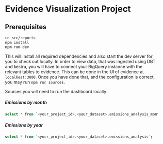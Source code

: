 # Evidence Visualization Project

## Prerequisites

```bash
cd src/reports
npm install
npm run dev
```
This will install all required dependencies and also start the dev server for you to check out locally. 
In order to view data, that was ingested using DBT and kestra, you will have to connect your BigQuery instance with the relevant tables to evidence. 
This can be done in the UI of evidence at `localhost:3000`. 
Once you have done that, and the configuration is correct, you may run `npm run sources`. 

Sources you will need to run the dashboard locally: 

##### Emissions by month
```sql 
select * from `<your_project_id>.<your_dataset>.emissions_analysis_monthly`;
```

##### Emissions by year
```sql 
select * from `<your_project_id>.<your_dataset>.emissions_analysis`;
```

